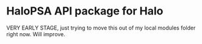 # HaloPSA API package for Halo
VERY EARLY STAGE, just trying to move this out of my local modules folder right now.  Will improve.
